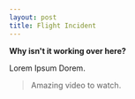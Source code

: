 ```yaml
---
layout: post
title: Flight Incident
---
```


**Why isn't it working over here?**



Lorem Ipsum Dorem.

> Amazing video to watch.

